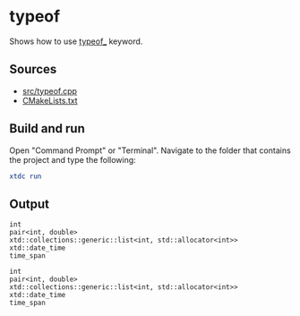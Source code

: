 # typeof

Shows how to use [typeof_](https://gammasoft71.github.io/xtd/reference_guides/latest/group__keywords.html#gafa2ffd9b4a6568b57ab2731bec095d99) keyword.

## Sources

* [src/typeof.cpp](src/typeof.cpp)
* [CMakeLists.txt](CMakeLists.txt)

## Build and run

Open "Command Prompt" or "Terminal". Navigate to the folder that contains the project and type the following:

```cmake
xtdc run
```

## Output

```
int
pair<int, double>
xtd::collections::generic::list<int, std::allocator<int>>
xtd::date_time
time_span

int
pair<int, double>
xtd::collections::generic::list<int, std::allocator<int>>
xtd::date_time
time_span
```
